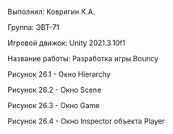 Выполнил: Ковригин К.А.

Группа: ЭВТ-71

Игровой движок: Unity 2021.3.10f1

Название работы: Разработка игры Bouncy



Рисунок 26.1 - Окно Hierarchy



Рисунок 26.2 - Окно Scene



Рисунок 26.3 - Окно Game



Рисунок 26.4 - Окно Inspector объекта Player
